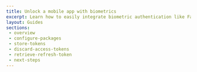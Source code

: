 ```yaml
---
title: Unlock a mobile app with biometrics
excerpt: Learn how to easily integrate biometric authentication like Face ID and Touch ID to your mobile apps that use Okta.
layout: Guides
sections: 
 - overview
 - configure-packages
 - store-tokens
 - discard-access-tokens
 - retrieve-refresh-token
 - next-steps
---
```

